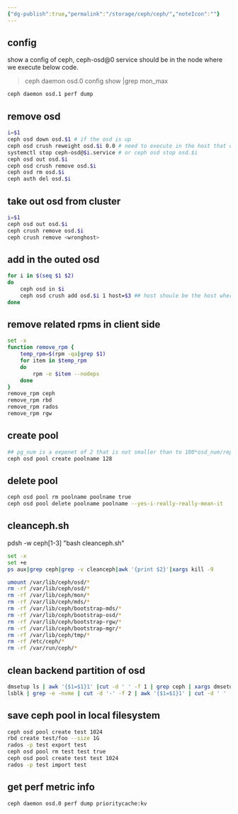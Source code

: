 ```yaml
---
{"dg-publish":true,"permalink":"/storage/ceph/ceph/","noteIcon":""}
---
```


## config
show a config of ceph, ceph-osd@0 service should  be in the node where we execute below code.
> ceph daemon osd.0 config show |grep mon_max

```sh
ceph daemon osd.1 perf dump
```


## remove osd

```sh
i=$1
ceph osd down osd.$1 # if the osd is up
ceph osd crush reweight osd.$i 0.0 # need to execute in the host that osd belong to, or would ecounter the asok is not found error 
systemctl stop ceph-osd@$i.service # or ceph osd stop osd.$i
ceph osd out osd.$i
ceph osd crush remove osd.$i
ceph osd rm osd.$i
ceph auth del osd.$i
```

## take out osd from cluster

```sh
i=$1
ceph osd out osd.$i
ceph crush remove osd.$i
ceph crush remove <wronghost>

```


## add in the outed osd
```sh
for i in $(seq $1 $2)
do
	ceph osd in $i
	ceph osd crush add osd.$i 1 host=$3 ## host shoule be the host where the osd was created. you can check use ceph osd find $i
done
```

## remove related rpms in client side
```bash
set -x
function remove_rpm {
	temp_rpm=$(rpm -qa|grep $1)
	for item in $temp_rpm
	do
		rpm -e $item --nodeps
	done
}
remove_rpm ceph
remove_rpm rbd
remove_rpm rados
remove_rpm rgw

```
## create pool
```bash
## pg_num is a exponet of 2 that is not smaller than to 100*osd_num/replicate_num
ceph osd pool create poolname 128
```
## delete pool
```bash
ceph osd pool rm poolname poolname true
ceph osd pool delete poolname poolname --yes-i-really-really-mean-it
```

## cleanceph.sh
pdsh -w ceph[1-3] "bash cleanceph.sh"
```bash
set -x
set +e
ps aux|grep ceph|grep -v cleanceph|awk '{print $2}'|xargs kill -9

umount /var/lib/ceph/osd/*
rm -rf /var/lib/ceph/osd/*
rm -rf /var/lib/ceph/mon/*
rm -rf /var/lib/ceph/mds/*
rm -rf /var/lib/ceph/bootstrap-mds/*
rm -rf /var/lib/ceph/bootstrap-osd/*
rm -rf /var/lib/ceph/bootstrap-rgw/*
rm -rf /var/lib/ceph/bootstrap-mgr/*
rm -rf /var/lib/ceph/tmp/*
rm -rf /etc/ceph/*
rm -rf /var/run/ceph/*
```

## clean backend partition of osd
```bash
dmsetup ls | awk '{$1=$1}1' |cut -d ' ' -f 1 | grep ceph | xargs dmsetup remove
lsblk | grep -e -nvme | cut -d '-' -f 2 | awk '{$1=$1}1' | cut -d ' ' -f 1 | xargs -i dd if=/dev/zero of=/dev/{} bs=512k count=1
```

## save ceph pool in local filesystem
```bash
ceph osd pool create test 1024
rbd create test/foo --size 1G
rados -p test export test
ceph osd pool rm test test true
ceph osd pool create test test 1024
rados -p test import test
```

## get perf metric info

```bash
ceph daemon osd.0 perf dump prioritycache:kv

```
